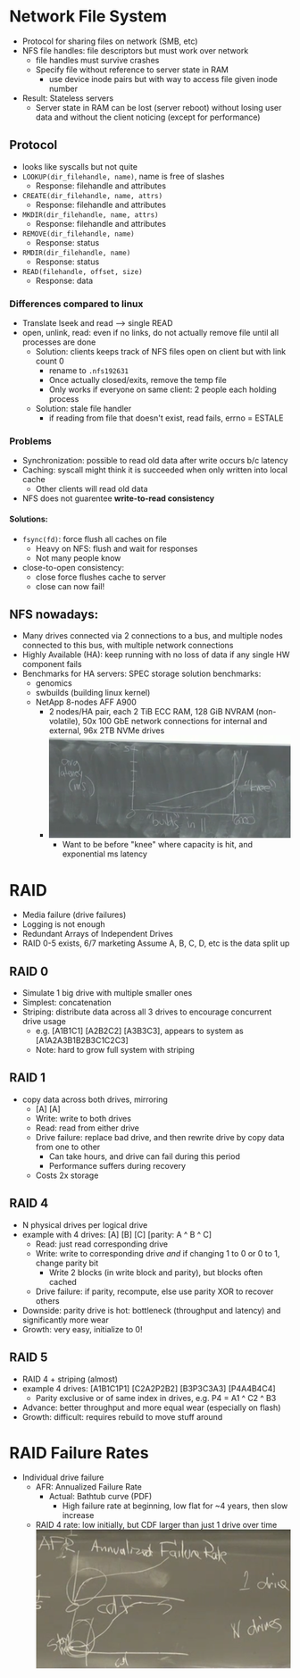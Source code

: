 # Network File System
- Protocol for sharing files on network (SMB, etc)
- NFS file handles: file descriptors but must work over network
	- file handles must survive crashes
	- Specify file without reference to server state in RAM
		- use device inode pairs but with way to access file given inode number
- Result: Stateless servers
	- Server state in RAM can be lost (server reboot) without losing user data and without the client noticing (except for performance)
## Protocol
- looks like syscalls but not quite
- `LOOKUP(dir_filehandle, name)`, name is free of slashes
	- Response: filehandle and attributes
- `CREATE(dir_filehandle, name, attrs)`
	- Response: filehandle and attributes
- `MKDIR(dir_filehandle, name, attrs)`
	- Response: filehandle and attributes
- `REMOVE(dir_filehandle, name)`
	- Response: status
- `RMDIR(dir_filehandle, name)`
	- Response: status
- `READ(filehandle, offset, size)`
	- Response: data
### Differences compared to linux
- Translate lseek and read --> single READ
- open, unlink, read: even if no links, do not actually remove file until all processes are done
	- Solution: clients keeps track of NFS files open on client but with link count 0
		- rename to `.nfs192631`
		- Once actually closed/exits, remove the temp file
		- Only works if everyone on same client: 2 people each holding process
	- Solution: stale file handler
		- if reading from file that doesn't exist, read fails, errno = ESTALE
### Problems
- Synchronization: possible to read old data after write occurs b/c latency
- Caching: syscall might think it is succeeded when only written into local cache
	- Other clients will read old data
- NFS does not guarentee **write-to-read consistency**
#### Solutions:
- `fsync(fd)`: force flush all caches on file
	- Heavy on NFS: flush and wait for responses
	- Not many people know
- close-to-open consistency:
	- close force flushes cache to server
	- close can now fail!
## NFS nowadays:
- Many drives connected via 2 connections to a bus, and multiple nodes connected to this bus, with multiple network connections
- Highly Available (HA): keep running with no loss of data if any single HW component fails
- Benchmarks for HA servers: SPEC storage solution benchmarks:
	- genomics
	- swbuilds (building linux kernel)
	- NetApp 8-nodes AFF A900
		- 2 nodes/HA pair, each 2 TiB ECC RAM, 128 GiB NVRAM (non-volatile), 50x 100 GbE network connections for internal and external, 96x 2TB NVMe drives
		- ![Screen Shot 2023-12-09 at 5.39.30 PM.png](../../_resources/Screen%20Shot%202023-12-09%20at%205.39.30%20PM.png)
			- Want to be before "knee" where capacity is hit, and exponential ms latency
# RAID
- Media failure (drive failures)
- Logging is not enough
- Redundant Arrays of Independent Drives
- RAID 0-5 exists, 6/7 marketing
Assume A, B, C, D, etc is the data split up
## RAID 0
- Simulate 1 big drive with multiple smaller ones
- Simplest: concatenation
- Striping: distribute data across all 3 drives to encourage concurrent drive usage
	- e.g. [A1B1C1] [A2B2C2] [A3B3C3], appears to system as [A1A2A3B1B2B3C1C2C3]
	- Note: hard to grow full system with striping
## RAID 1
- copy data across both drives, mirroring
	- [A] [A]
	- Write: write to both drives
	- Read: read from either drive
	- Drive failure: replace bad drive, and then rewrite drive by copy data from one to other
		- Can take hours, and drive can fail during this period
		- Performance suffers during recovery
	- Costs 2x storage
## RAID 4
- N physical drives per logical drive
- example with 4 drives: [A] [B] [C] [parity: A ^ B ^ C]
	- Read: just read corresponding drive
	- Write: write to corresponding drive *and* if changing 1 to 0 or 0 to 1, change parity bit
		- Write 2 blocks (in write block and parity), but blocks often cached
	- Drive failure: if parity, recompute, else use parity XOR to recover others
- Downside: parity drive is hot: bottleneck (throughput and latency) and significantly more wear
- Growth: very easy, initialize to 0!
## RAID 5
- RAID 4 + striping (almost)
- example 4 drives: [A1B1C1P1] [C2A2P2B2] [B3P3C3A3] [P4A4B4C4]
	- Parity exclusive or of same index in drives, e.g. P4 = A1 ^ C2 ^ B3
- Advance: better throughput and more equal wear (especially on flash)
- Growth: difficult: requires rebuild to move stuff around
# RAID Failure Rates
- Individual drive failure
	- AFR: Annualized Failure Rate
		- Actual: Bathtub curve (PDF)
			- High failure rate at beginning, low flat for ~4 years, then slow increase
	- RAID 4 rate: low initially, but CDF larger than just 1 drive over time
![Screen Shot 2023-12-10 at 8.08.19 PM.png](../../_resources/Screen%20Shot%202023-12-10%20at%208.08.19%20PM.png)

